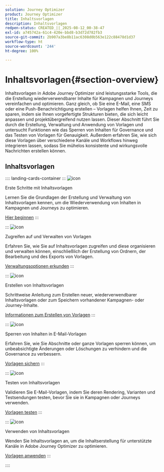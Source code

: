 ```yaml
---
solution: Journey Optimizer
product: Journey Optimizer
title: Inhaltsvorlagen
description: Inhaltsvorlagen
redpen-status: CREATED_||_2025-08-12_00-38-47
exl-id: a745742a-61c4-420e-bbd8-b3d72d782fb3
source-git-commit: 2b907a3be8b11ac6308d0b563e122c88478d1d37
workflow-type: ht
source-wordcount: '244'
ht-degree: 100%

---
```


# Inhaltsvorlagen{#section-overview}

Inhaltsvorlagen in Adobe Journey Optimizer sind leistungsstarke Tools, die die Erstellung wiederverwendbarer Inhalte für Kampagnen und Journeys vereinfachen und optimieren. Ganz gleich, ob Sie eine E-Mail, eine SMS oder eine Push-Benachrichtigung erstellen – Vorlagen helfen Ihnen, Zeit zu sparen, indem sie Ihnen vorgefertigte Strukturen bieten, die sich leicht anpassen und projektübergreifend nutzen lassen. Dieser Abschnitt führt Sie durch die Erstellung, Verwaltung und Anwendung von Vorlagen und untersucht Funktionen wie das Sperren von Inhalten für Governance und das Testen von Vorlagen für Genauigkeit. Außerdem erfahren Sie, wie sich diese Vorlagen über verschiedene Kanäle und Workflows hinweg integrieren lassen, sodass Sie mühelos konsistente und wirkungsvolle Nachrichten erstellen können.

## Inhaltsvorlagen

:::: landing-cards-container
:::
![icon](https://cdn.experienceleague.adobe.com/icons/circle-play.svg)

Erste Schritte mit Inhaltsvorlagen

Lernen Sie die Grundlagen der Erstellung und Verwaltung von Inhaltsvorlagen kennen, um die Wiederverwendung von Inhalten in Kampagnen und Journeys zu optimieren.

[Hier beginnen](../using/content-management/content-templates.md)
:::

:::
![icon](https://cdn.experienceleague.adobe.com/icons/list-check.svg)

Zugreifen auf und Verwalten von Vorlagen

Erfahren Sie, wie Sie auf Inhaltsvorlagen zugreifen und diese organisieren und verwalten können, einschließlich der Erstellung von Ordnern, der Bearbeitung und des Exports von Vorlagen.

[Verwaltungsoptionen erkunden](../using/content-management/access-content-templates.md)
:::

:::
![icon](https://cdn.experienceleague.adobe.com/icons/puzzle-piece.svg)

Erstellen von Inhaltsvorlagen

Schrittweise Anleitung zum Erstellen neuer, wiederverwendbarer Inhaltsvorlagen oder zum Speichern vorhandener Kampagnen- oder Journey-Inhalte.

[Informationen zum Erstellen von Vorlagen](../using/content-management/create-content-templates.md)
:::

:::
![icon](https://cdn.experienceleague.adobe.com/icons/shield-halved.svg)

Sperren von Inhalten in E-Mail-Vorlagen

Erfahren Sie, wie Sie Abschnitte oder ganze Vorlagen sperren können, um unbeabsichtigte Änderungen oder Löschungen zu verhindern und die Governance zu verbessern.

[Vorlagen sichern](../using/content-management/content-locking.md)
:::

:::
![icon](https://cdn.experienceleague.adobe.com/icons/gear.svg)

Testen von Inhaltsvorlagen

Validieren Sie E-Mail-Vorlagen, indem Sie deren Rendering, Varianten und Testsendungen testen, bevor Sie sie in Kampagnen oder Journeys verwenden.

[Vorlagen testen](../using/content-management/test-content-templates.md)
:::

:::
![icon](https://cdn.experienceleague.adobe.com/icons/bullseye.svg)

Verwenden von Inhaltsvorlagen

Wenden Sie Inhaltsvorlagen an, um die Inhaltserstellung für unterstützte Kanäle in Adobe Journey Optimizer zu optimieren.

[Vorlagen anwenden](../using/content-management/use-content-templates.md)
:::

::::
